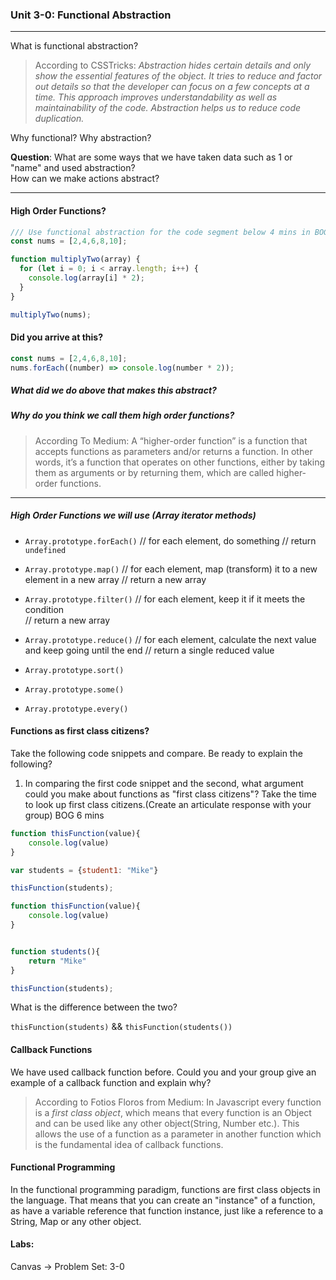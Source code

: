 ### Unit 3-0: Functional Abstraction
---
What is functional abstraction?
> According to CSSTricks: _Abstraction hides certain details and only show the essential features of the object. It tries to reduce and factor out details so that the developer can focus on a few concepts at a time. This approach improves understandability as well as maintainability of the code. Abstraction helps us to reduce code duplication._

Why functional? Why abstraction?


<b>Question</b>:
What are some ways that we have taken data such as 1 or "name" and used abstraction?  
How can we make actions abstract?

___
#### High Order Functions?

```javascript
/// Use functional abstraction for the code segment below 4 mins in BOG
const nums = [2,4,6,8,10];

function multiplyTwo(array) {
  for (let i = 0; i < array.length; i++) {
    console.log(array[i] * 2);
  }
}

multiplyTwo(nums);

```

#### Did you arrive at this?  

```javascript
const nums = [2,4,6,8,10];
nums.forEach((number) => console.log(number * 2));

```
##### What did we do above that makes this abstract? <br>
##### Why do you think we call them high order functions?

> According To Medium: A “higher-order function” is a function that accepts functions as parameters and/or returns a function. In other words, it’s a function that operates on other functions, either by taking them as arguments or by returning them, which are called higher-order functions.



___


##### High Order Functions we will use (Array iterator methods)
* `Array.prototype.forEach()`
// for each element, do something
// return `undefined`

* `Array.prototype.map()`
// for each element, map (transform) it to a new element in a new array
// return a new array

* `Array.prototype.filter()`
// for each element, keep it if it meets the condition  
// return a new array

* `Array.prototype.reduce()`
// for each element, calculate the next value and keep going until the end
// return a single reduced value

* `Array.prototype.sort()`
* `Array.prototype.some()`
* `Array.prototype.every()`

#### Functions as first class citizens?

Take the following code snippets and compare. Be ready to explain the following?
1. In comparing the first code snippet and the second, what argument could you make about functions as "first class citizens"? Take the time to look up first class citizens.(Create an articulate response with your group)
BOG 6 mins

```javascript
function thisFunction(value){
    console.log(value)
}

var students = {student1: "Mike"}

thisFunction(students);

```

```javascript
function thisFunction(value){
    console.log(value)
}


function students(){
    return "Mike"
}

thisFunction(students);
```

What is the difference between the two?

`thisFunction(students)` && `thisFunction(students())`

#### Callback Functions

We have used callback function before. Could you and your group give an example of a callback function and explain why?


> According to Fotios Floros from Medium: In Javascript every function is a _first class object_, which means that every function is an Object and can be used like any other object(String, Number etc.). This allows the use of a function as a parameter in another function which is the fundamental idea of callback functions.





#### Functional Programming 
In the functional programming paradigm, functions are first class objects in the language. That means that you can create an "instance" of a function, as have a variable reference that function instance, just like a reference to a String, Map or any other object.



#### Labs: 
Canvas -> Problem Set: 3-0